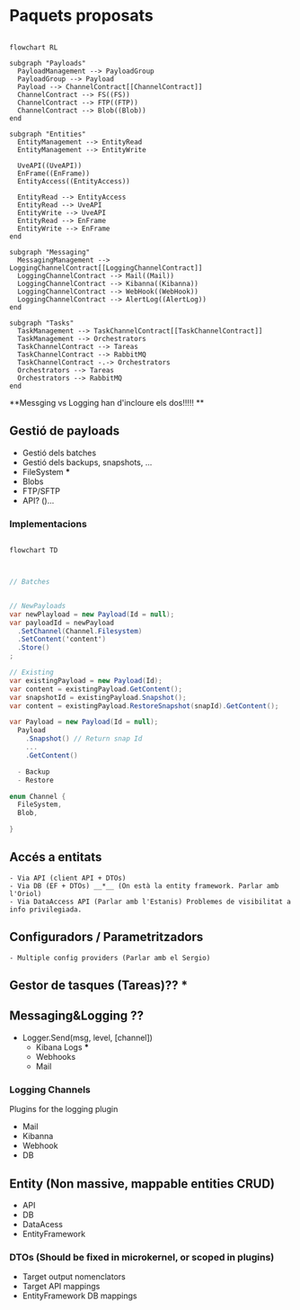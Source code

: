 # Paquets proposats

```mermaid

flowchart RL

subgraph "Payloads"
  PayloadManagement --> PayloadGroup
  PayloadGroup --> Payload
  Payload --> ChannelContract[[ChannelContract]]
  ChannelContract --> FS((FS))
  ChannelContract --> FTP((FTP))  
  ChannelContract --> Blob((Blob))
end

subgraph "Entities"
  EntityManagement --> EntityRead  
  EntityManagement --> EntityWrite

  UveAPI((UveAPI))
  EnFrame((EnFrame))
  EntityAccess((EntityAccess))

  EntityRead --> EntityAccess
  EntityRead --> UveAPI
  EntityWrite --> UveAPI
  EntityRead --> EnFrame
  EntityWrite --> EnFrame
end

subgraph "Messaging"
  MessagingManagement --> LoggingChannelContract[[LoggingChannelContract]]
  LoggingChannelContract --> Mail((Mail))
  LoggingChannelContract --> Kibanna((Kibanna))
  LoggingChannelContract --> WebHook((WebHook))
  LoggingChannelContract --> AlertLog((AlertLog))
end

subgraph "Tasks"
  TaskManagement --> TaskChannelContract[[TaskChannelContract]]
  TaskManagement --> Orchestrators
  TaskChannelContract --> Tareas
  TaskChannelContract --> RabbitMQ
  TaskChannelContract -.-> Orchestrators
  Orchestrators --> Tareas
  Orchestrators --> RabbitMQ
end

```
**Messging vs Logging han d'incloure els dos!!!!! **

## Gestió de payloads
  - Gestió dels batches
  - Gestió dels backups, snapshots, ...
  - FileSystem __*__
  - Blobs
  - FTP/SFTP
  - API? ()...

### Implementacions

```mermaid

flowchart TD
  

```


```C#

// Batches


// NewPayloads
var newPlayload = new Payload(Id = null);
var payloadId = newPayload
  .SetChannel(Channel.Filesystem)
  .SetContent('content')
  .Store()
;

// Existing
var existingPayload = new Payload(Id);
var content = existingPayload.GetContent();
var snapshotId = existingPayload.Snapshot();
var content = existingPayload.RestoreSnapshot(snapId).GetContent();

var Payload = new Payload(Id = null);
  Payload
    .Snapshot() // Return snap Id
    ...
    .GetContent()

  - Backup
  - Restore

enum Channel {
  FileSystem,
  Blob,

}

```



## Accés a entitats
    - Via API (client API + DTOs)
    - Via DB (EF + DTOs) __*__ (On està la entity framework. Parlar amb l'Oriol) 
    - Via DataAccess API (Parlar amb l'Estanis) Problemes de visibilitat a info privilegiada.

## Configuradors / Parametritzadors
    - Multiple config providers (Parlar amb el Sergio)

## Gestor de tasques (Tareas)?? __*__

## Messaging&Logging **??**
  - Logger.Send(msg, level, [channel])
    - Kibana Logs __*__
    - Webhooks
    - Mail

### Logging Channels

Plugins for the logging plugin

- Mail
- Kibanna
- Webhook
- DB

## Entity (Non massive, mappable entities CRUD)

- API
- DB
- DataAcess
- EntityFramework

### DTOs (Should be fixed in microkernel, or scoped in plugins)

- Target output nomenclators
- Target API mappings
- EntityFramework DB mappings